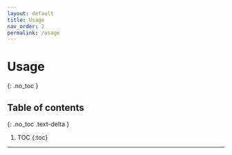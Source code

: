```yaml
---
layout: default
title: Usage
nav_order: 2
permalink: /usage
---
```


# Usage
{: .no_toc }

## Table of contents
{: .no_toc .text-delta }

1. TOC
{:toc}

---

